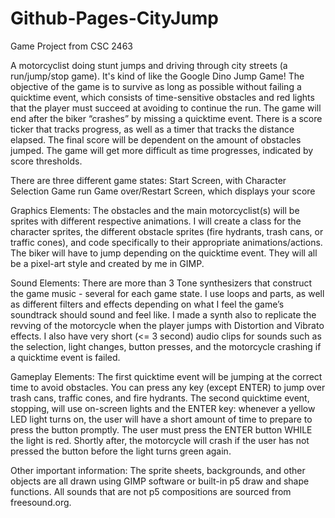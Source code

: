 # Github-Pages-CityJump
 Game Project from CSC 2463

A motorcyclist doing stunt jumps and driving through city streets (a run/jump/stop game). It's kind of like the Google Dino Jump Game! The objective of the game is to survive as long as possible without failing a quicktime event, which consists of time-sensitive obstacles and red lights that the player must succeed at avoiding to continue the run. The game will end after the biker “crashes” by missing a quicktime event. There is a score ticker that tracks progress, as well as a timer that tracks the distance elapsed. The  final score will be dependent on the amount of obstacles jumped. The game will get more difficult as time progresses, indicated by score thresholds.

There are three different game states:
Start Screen, with Character Selection
Game run
Game over/Restart Screen, which displays your score

Graphics Elements: 
The obstacles and the main motorcyclist(s) will be sprites with different respective animations. I will create a class for the character sprites, the different obstacle sprites (fire hydrants, trash cans, or traffic cones), and code specifically to their appropriate animations/actions. The biker will have to jump depending on the quicktime event. They will all be a pixel-art style and created by me in GIMP.

Sound Elements: 
There are more than 3 Tone synthesizers that construct the game music - several for each game state. I use loops and parts, as well as different filters and effects depending on what I feel the game’s soundtrack should sound and feel like. I made a synth also to replicate the revving of the motorcycle when the player jumps with Distortion and Vibrato effects. I also have very short (<= 3 second) audio clips for sounds such as the selection, light changes, button presses, and the motorcycle crashing if a quicktime event is failed. 

Gameplay Elements: 
The first quicktime event will be jumping at the correct time to avoid obstacles. You can press any key (except ENTER) to jump over trash cans, traffic cones, and fire hydrants. The second quicktime event, stopping, will use on-screen lights and the ENTER key: whenever a yellow LED light turns on, the user will have a short amount of time to prepare to press the button promptly. The user must press the ENTER button WHILE the light is red. Shortly after, the motorcycle will crash if the user has not pressed the button before the light turns green again.

Other important information: 
The sprite sheets, backgrounds, and other objects are all drawn using GIMP software or built-in p5 draw and shape functions. All sounds that are not p5 compositions are sourced from freesound.org. 
